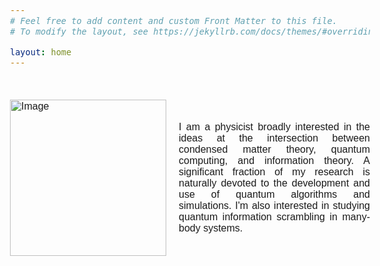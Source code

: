 ```yaml
---
# Feel free to add content and custom Front Matter to this file.
# To modify the layout, see https://jekyllrb.com/docs/themes/#overriding-theme-defaults

layout: home
---
```

<style>
    @font-face {
            font-family: 'Comfortaa';
            src: url('/Manoline-git.github.io/fonts/Comfortaa-Regular.ttf') format('truetype');
            font-weight: normal;
            font-style: normal;
    }
    
    body {
        font-family: 'Comfortaa', sans-serif;
        font-size: 16px;
        text-align: justify;
    }
    .image-container {
        display: flex;
        align-items: center; /* Center the image vertically */
    }

    .image-container img {
        margin-right: 20px; /* Set the right margin */
        width: 250px;
        height: auto;
    }
</style>

&nbsp;

<div class="image-container">
    <img src="/Manoline-git.github.io/img/img.jpg" alt="Image" />
    <p>
        I am a physicist broadly interested in the ideas at the intersection between condensed matter theory, quantum computing, and information theory.
        A significant fraction of my research is naturally devoted to the development and use of quantum algorithms and simulations.
        I'm also interested in studying quantum information scrambling in many-body systems.
    </p>
</div>

<!-- <img src="/Manoline-git.github.io/img/img.jpg" align="left" hspace = '10' width="250px"/>
I am a physicist broadly interested in the ideas at the intersection between condensed matter theory, quantum computing, and informatin theory. A significant fraction of my research is naturally devoted the development and use of quantum algorithms and simulations. I'm also interested in studying quantum information scrambling in many-body systems.

<br clear="left"/> -->

&nbsp;